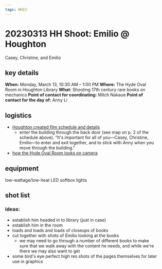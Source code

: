 ```yaml
---
tags: HH23
---
```

# 20230313 HH Shoot: Emilio @ Houghton
Casey, Christine, and Emilio
## key details
**When:** Monday, March 13, 10:30 AM – 1:00 PM
**Where:** The Hyde Oval Room in Houghton Library
**What:** Shooting 17th century rare books on mechanics
**Point of contact for coordinating:** Mitch Nakaue
**Point of contact for the day of:** Anny Li

## logistics
* [Houghton created film schedule and details](https://docs.google.com/document/d/1pSpEU1FymaLWWMAXMVka4B2__H5LKti7/edit)
    * enter the building through the back door (see map on p. 2 of the schedule above).  "It's important for all of you—Casey, Christine, Emilio—to enter and exit together, and to stick with Anny when you move through the building."
* [how the Hyde Oval Room looks on camera](https://www.edx.org/course/digital-humanities-in-practice-from-research-question-to-results)
## equipment 
low-wattage/low-heat LED softbox lights
## shot list
### ideas:
* establish him headed in to library (just in case)
* establish him in the room
* loads and loads and loads of closeups of books
* cut together with shots of Emilio looking at the books
    * we may need to go through a number of different books to make sure that we walk away with the content he needs, and while we're there we may also want to get
* some bird's eye perfect high res shots of the pages themselves for later use in graphics

